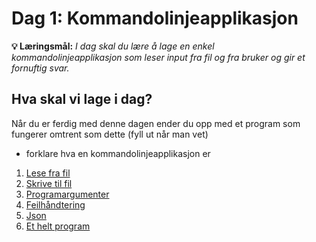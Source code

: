 Dag 1: Kommandolinjeapplikasjon
===============================

**💡 Læringsmål:** _I dag skal du lære å lage en enkel kommandolinjeapplikasjon som leser input fra fil og fra bruker og gir et fornuftig svar._

Hva skal vi lage i dag?
-----------------------
Når du er ferdig med denne dagen ender du opp med et program som fungerer omtrent som dette (fyll ut når man vet)

- forklare hva en kommandolinjeapplikasjon er

1. [Lese fra fil](1_lese_fil.md)
2. [Skrive til fil](2_skrive_fil.md)
3. [Programargumenter](3_programargumenter.md)
4. [Feilhåndtering](4_feilh%C3%A5ndtering.md)
5. [Json](5_json.md)
6. [Et helt program](6_oppsummering.md)
